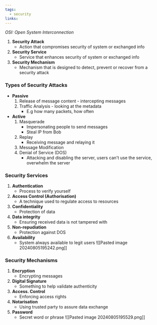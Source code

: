 ```yaml
---
tags:
  - security
links:
---
```

*OSI: Open System Interconnection*

1. **Security Attack**
	- Action that compromises security of system or exchanged info
2. **Security Service**
	- Service that enhances security of system or exchanged info
3. **Security Mechanism**
	- Mechanism that is designed to detect, prevent or recover from a security attack

### Types of Security Attacks
- **Passive**
	1. Release of message content - intercepting messages
	2. Traffic Analysis - looking at the metadata
		- E.g how many packets, how often
- **Active**
	1. Masquerade
		- Impersonating people to send messages
		- Steal IP from Bob
	2. Replay
		- Receiving message and relaying it
	3. Message Modification
	4. Denial of Service (DOS)
		- Attacking and disabling the server, users can't use the service, overwhelm the server
### Security Services
1. **Authentication**
	- Process to verify yourself
2. **Access Control (Authorisation)**
	- A technique used to regulate access to resources
3. **Confidentiality**
	- Protection of data
4. **Data integrity**
	- Ensuring received data is not tampered with
5. **Non-repudiation**
	- Protection against DOS
6. **Availability**
	- System always available to legit users 
![[Pasted image 20240805195242.png]]
### Security Mechanisms
1. **Encryption**
	- Encrypting messages
2. **Digital Signature**
	- Something to help validate authenticity
3. **Access. Control**
	- Enforcing access rights
4. **Notarisation**
	- Using trusted party to assure data exchange
5. **Password**
	- Secret word or phrase
![[Pasted image 20240805195529.png]]